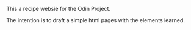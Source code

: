 This a recipe websie for the Odin Project.

The intention is to draft a simple html pages with the elements learned.

